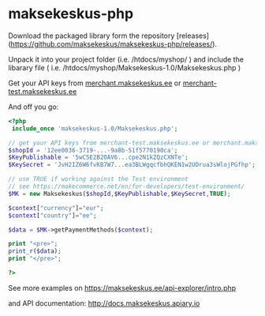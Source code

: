 maksekeskus-php
===============

Download the packaged library form the repository [releases]
(https://github.com/maksekeskus/maksekeskus-php/releases/).

Unpack it into your project folder (i.e. /htdocs/myshop/ )
and include the libarary file ( i.e. /htdocs/myshop/Maksekeskus-1.0/Maksekeskus.php )

Get your API keys from [merchant.maksekeskus.ee](https://merchant.maksekeskus.ee) or [merchant-test.maksekeskus.ee](https://merchant-test.maksekeskus.ee)

And off you go:
``` php
<?php
 include_once 'maksekeskus-1.0/Maksekeskus.php';

// get your API keys from merchant-test.maksekeskus.ee or merchant.maksekeskus.ee
$shopId = '12ee0036-3719-...-9a8b-51f5770190ca';
$KeyPublishable = '5wCSE2B2OAV6...cpe2N1kZQzCXNTe';
$KeySecret = 'JvH2IZ6W6fvKB7W7...ea3BLWgqcfbhQKEN1w2UDrua3sWlojPGfhp';

// use TRUE if working against the Test environment 
// see https://makecommerce.net/en/for-developers/test-environment/
$MK = new Maksekeskus($shopId,$KeyPublishable,$KeySecret,TRUE);

$context["currency"]="eur";
$context["country"]="ee";

$data = $MK->getPaymentMethods($context);

print "<pre>";
print_r($data);
print "</pre>";

?>


```

See more examples on https://maksekeskus.ee/api-explorer/intro.php 

and API documentation: http://docs.maksekeskus.apiary.io 

